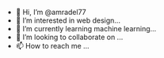 - 👋 Hi, I’m @amradel77
- 👀 I’m interested in web design...
- 🌱 I’m currently learning machine learning...
- 💞️ I’m looking to collaborate on ...
- 📫 How to reach me ...

<!---
amradel77/amradel77 is a ✨ special ✨ repository because its `README.md` (this file) appears on your GitHub profile.
You can click the Preview link to take a look at your changes.
--->
